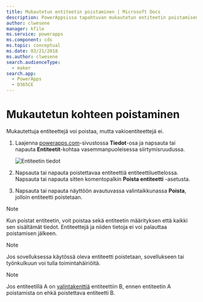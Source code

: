 ```yaml
---
title: Mukautetun entiteetin poistaminen | Microsoft Docs
description: PowerAppsissa tapahtuvan mukautetun entiteetin poistamisen ja kaikkien tietojen tyhjentämisen vaiheittaiset ohjeet
author: clwesene
manager: kfile
ms.service: powerapps
ms.component: cds
ms.topic: conceptual
ms.date: 03/21/2018
ms.author: clwesene
search.audienceType:
  - maker
search.app:
  - PowerApps
  - D365CE
---
```


# <a name="delete-a-custom-entity"></a>Mukautetun kohteen poistaminen
Mukautettuja entiteettejä voi poistaa, mutta vakioentiteettejä ei.

1. Laajenna [powerapps.com](https://web.powerapps.com/?utm_source=padocs&utm_medium=linkinadoc&utm_campaign=referralsfromdoc)-sivustossa **Tiedot**-osa ja napsauta tai napauta **Entiteetit**-kohtaa vasemmanpuoleisessa siirtymisruudussa.

    ![Entiteetin tiedot](./media/data-platform-cds-create-entity/entitylist.png "Entiteettiluettelo")

2. Napsauta tai napauta poistettavaa entiteettiä entiteettiluettelossa. Napsauta tai napauta sitten komentopalkin **Poista entiteetti** -asetusta.

3. Napsauta tai napauta näyttöön avautuvassa valintaikkunassa **Poista**, jolloin entiteetti poistetaan.

>[!NOTE]
>Kun poistat entiteetin, voit poistaa sekä entiteetin määrityksen että kaikki sen sisältämät tiedot. Entiteettejä ja niiden tietoja ei voi palauttaa poistamisen jälkeen.

>[!NOTE]
>Jos sovelluksessa käytössä oleva entiteetti poistetaan, sovellukseen tai työnkulkuun voi tulla toimintahäiriöitä.

>[!NOTE]
>Jos entiteetillä A on [valintakenttiä](data-platform-entity-lookup.md) entiteettiin B, ennen entiteetin A poistamista on ehkä poistettava entiteetti B.

